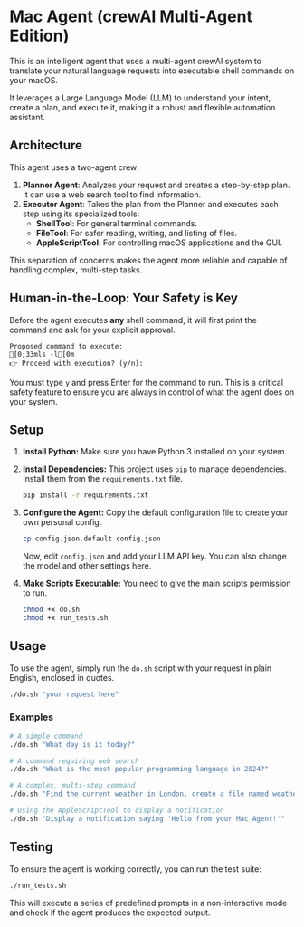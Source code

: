 # Mac Agent (crewAI Multi-Agent Edition)

This is an intelligent agent that uses a multi-agent crewAI system to translate your natural language requests into executable shell commands on your macOS.

It leverages a Large Language Model (LLM) to understand your intent, create a plan, and execute it, making it a robust and flexible automation assistant.

## Architecture

This agent uses a two-agent crew:

1.  **Planner Agent**: Analyzes your request and creates a step-by-step plan. It can use a web search tool to find information.
2.  **Executor Agent**: Takes the plan from the Planner and executes each step using its specialized tools:
    *   **ShellTool**: For general terminal commands.
    *   **FileTool**: For safer reading, writing, and listing of files.
    *   **AppleScriptTool**: For controlling macOS applications and the GUI.

This separation of concerns makes the agent more reliable and capable of handling complex, multi-step tasks.

## Human-in-the-Loop: Your Safety is Key

Before the agent executes **any** shell command, it will first print the command and ask for your explicit approval.

```
Proposed command to execute:
[0;33mls -l[0m
👉 Proceed with execution? (y/n):
```

You must type `y` and press Enter for the command to run. This is a critical safety feature to ensure you are always in control of what the agent does on your system.

## Setup

1.  **Install Python:**
    Make sure you have Python 3 installed on your system.

2.  **Install Dependencies:**
    This project uses `pip` to manage dependencies. Install them from the `requirements.txt` file.
    ```bash
    pip install -r requirements.txt
    ```

3.  **Configure the Agent:**
    Copy the default configuration file to create your own personal config.
    ```bash
    cp config.json.default config.json
    ```
    Now, edit `config.json` and add your LLM API key. You can also change the model and other settings here.

4.  **Make Scripts Executable:**
    You need to give the main scripts permission to run.
    ```bash
    chmod +x do.sh
    chmod +x run_tests.sh
    ```

## Usage

To use the agent, simply run the `do.sh` script with your request in plain English, enclosed in quotes.

```bash
./do.sh "your request here"
```

### Examples

```bash
# A simple command
./do.sh "What day is it today?"

# A command requiring web search
./do.sh "What is the most popular programming language in 2024?"

# A complex, multi-step command
./do.sh "Find the current weather in London, create a file named weather.txt with the information, and then print the file's content."

# Using the AppleScriptTool to display a notification
./do.sh "Display a notification saying 'Hello from your Mac Agent!'"
```

## Testing

To ensure the agent is working correctly, you can run the test suite:

```bash
./run_tests.sh
```

This will execute a series of predefined prompts in a non-interactive mode and check if the agent produces the expected output.